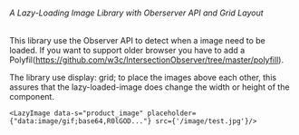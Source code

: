 ###### A Lazy-Loading Image Library with Oberserver API and Grid Layout

This library use the Observer API to detect when a image need to be loaded. If you want to support older
browser you have to add a Polyfil(https://github.com/w3c/IntersectionObserver/tree/master/polyfill). 

The library use display: grid; to place the images above each other, this assures that the lazy-loaded-image
does change the width or height of the component.

```
<LazyImage data-s="product_image" placeholder={"data:image/gif;base64,R0lGOD..."} src={'/image/test.jpg'}/>
```
